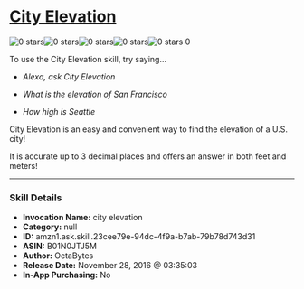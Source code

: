 # [City Elevation](http://alexa.amazon.com/#skills/amzn1.ask.skill.23cee79e-94dc-4f9a-b7ab-79b78d743d31)
![0 stars](../../images/ic_star_border_black_18dp_1x.png)![0 stars](../../images/ic_star_border_black_18dp_1x.png)![0 stars](../../images/ic_star_border_black_18dp_1x.png)![0 stars](../../images/ic_star_border_black_18dp_1x.png)![0 stars](../../images/ic_star_border_black_18dp_1x.png) 0

To use the City Elevation skill, try saying...

* *Alexa, ask City Elevation*

* *What is the elevation of San Francisco*

* *How high is Seattle*

City Elevation is an easy and convenient way to find the elevation of a U.S. city!

It is accurate up to 3 decimal places and offers an answer in both feet and meters!

***

### Skill Details

* **Invocation Name:** city elevation
* **Category:** null
* **ID:** amzn1.ask.skill.23cee79e-94dc-4f9a-b7ab-79b78d743d31
* **ASIN:** B01N0JTJ5M
* **Author:** OctaBytes
* **Release Date:** November 28, 2016 @ 03:35:03
* **In-App Purchasing:** No
